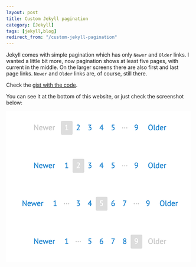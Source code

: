 ```yaml
---
layout: post
title: Custom Jekyll pagination
category: [Jekyll]
tags: [jekyll,blog]
redirect_from: "/custom-jekyll-pagination"
---
```


Jekyll comes with simple pagination which has only `Newer` and `Older` links.
I wanted a little bit more, now pagination shows at least five pages, with current in the middle.
On the larger screens there are also first and last page links.
`Newer` and `Older` links are, of course, still there.

Check the [gist with the code](https://gist.github.com/Stanko/4e379a72715fc596c1cc).

You can see it at the bottom of this website, or just check the screenshot below:

![Custom Jekyll pagination](/public/img/projects/jekyll-pagination.png)
